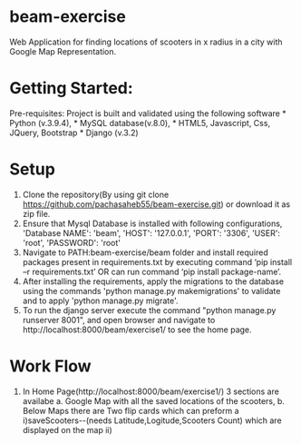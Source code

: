 # beam-exercise
Web Application for finding locations of scooters in x radius in a city with Google Map Representation.

# Getting Started:
Pre-requisites: Project is built and validated using the following software
	* Python (v.3.9.4), 
	* MySQL database(v.8.0),
	* HTML5, Javascript, Css, JQuery, Bootstrap
	* Django (v.3.2)

# Setup
1. Clone the repository(By using git clone https://github.com/pachasaheb55/beam-exercise.git) or download it as zip file.
2. Ensure that Mysql Database is installed with following configurations,
        'Database NAME': 'beam',
        'HOST': '127.0.0.1',
        'PORT': '3306',
        'USER': 'root',
        'PASSWORD': 'root'
3. Navigate to PATH:beam-exercise/beam folder and install required packages present in requirements.txt by executing command ‘pip install –r requirements.txt’ OR
   can run command ‘pip install  package-name’.
4. After installing the requirements, apply the migrations to the database using the commands 'python manage.py makemigrations' to validate and to apply 'python manage.py      migrate'.
5. To run the django server execute the command "python manage.py runserver 8001", and open browser and navigate to http://localhost:8000/beam/exercise1/ to see the home page.

# Work Flow
1. In Home Page(http://localhost:8000/beam/exercise1/) 3 sections are availabe
      a. Google Map with all the saved locations of the scooters,
      b. Below Maps there are Two flip cards which can preform a 
          i)saveScooters--(needs Latitude,Logitude,Scooters Count) which are displayed on the map
          ii)

